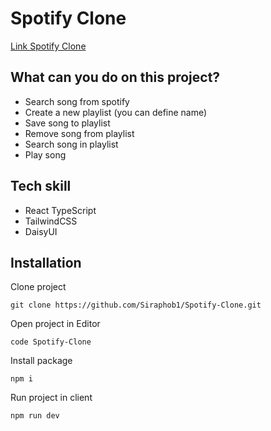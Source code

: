 # Spotify Clone

[Link Spotify Clone](https://spotify-clone-sandy-two.vercel.app/)

## What can you do on this project?

- Search song from spotify
- Create a new playlist (you can define name)
- Save song to playlist
- Remove song from playlist
- Search song in playlist
- Play song

## Tech skill

- React TypeScript
- TailwindCSS
- DaisyUI

## Installation

Clone project

```
git clone https://github.com/Siraphob1/Spotify-Clone.git
```

Open project in Editor

```
code Spotify-Clone
```

Install package

```
npm i
```

Run project in client

```
npm run dev
```
